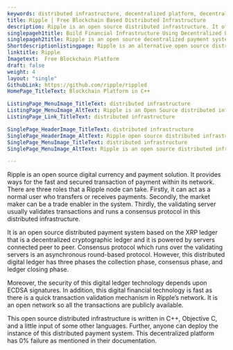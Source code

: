 ```yaml
---
keywords: distributed infrastructure, decentralized platform, decentralized payment system, digital ledger technology, distributed digital ledger
title: Ripple | Free Blockchain Based Distributed Infrastructure
description: Ripple is an open source distributed infrastructure. It offers many services that provide end to end payment transfer with maximum security and transparency.
singlepageh1title: Build Financial Infrastructure Using Decentralized Ledger
singlepageh2title: Ripple is an open source decentralized payment system for cross border payments. It is cryptographically secure and built on top of Interledger Protocol.
Shortdescriptionlistingpage: Ripple is an alternative open source distributed infrastructure powered by XRP Ledger and Interledger Protocol. It is robust, secure and provides many features.
linktitle: Ripple
Imagetext:  Free Blockchain Platform
draft: false
weight: 4
layout: "single"
GithubLink: https://github.com/ripple/rippled
HomePage_TitleText: Blockchain Platform in C++

ListingPage_MenuImage_TitleText: distributed infrastructure
ListingPage_MenuImage_AltText: Ripple is an Open Source distributed infrastructure
ListingPage_Link_TitleText: distributed infrastructure

SinglePage_HeaderImage_TitleText: distributed infrastructure
SinglePage_HeaderImage_AltText: Ripple open source distributed infrastructure
SinglePage_MenuImage_TitleText: distributed infrastructure
SinglePage_MenuImage_AltText: Ripple is an open source distributed infrastructure

---
```


Ripple is an open source digital currency and payment solution. It provides ways for the fast and secured transaction of payment within its network. There are three roles that a Ripple node can take. Firstly, it can act as a normal user who transfers or receives payments. Secondly, the market maker can be a trade enabler in the system. Thirdly, the validating server usually validates transactions and runs a consensus protocol in this distributed infrastructure.

It is an open source distributed payment system based on the XRP ledger that is a decentralized cryptographic ledger and it is powered by servers connected peer to peer. Consensus protocol which runs over the validating servers is an asynchronous round-based protocol. However, this distributed digital ledger has three phases the collection phase, consensus phase, and ledger closing phase.

Moreover, the security of this digital ledger technology depends upon ECDSA signatures. In addition, this digital financial technology is fast as there is a quick transaction validation mechanism in Ripple’s network. It is an open network so all the transactions are publicly available.

This open source distributed infrastructure is written in C++, Objective C, and a little input of some other languages. Further, anyone can deploy the instance of this distributed payment system. This decentralized platform has 0% failure as mentioned in their documentation.

<a class="anchor" id="requirements" name="requirements" style="font-size: 12.16px;"></a>
